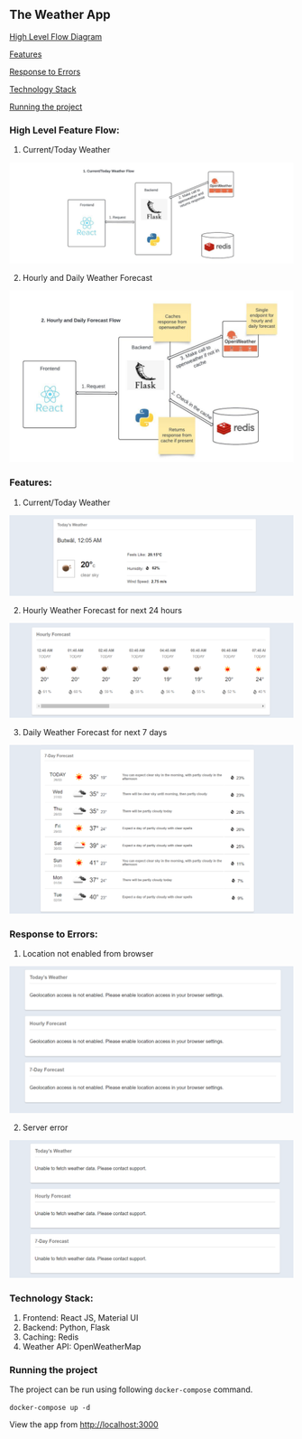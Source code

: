 ## The Weather App

[High Level Flow Diagram](#high-level-feature-flow)

[Features](#features)

[Response to Errors](#response-to-errors)

[Technology Stack](#technology-stack)

[Running the project](#running-the-project)


### High Level Feature Flow:

1. Current/Today Weather

![Current Weather](docs/flow1.jpeg)


2. Hourly and Daily Weather Forecast

![Hourly and Daily Weather Forecast](docs/flow2.jpeg)



### Features:

1. Current/Today Weather

![Current Weather](docs/feature1.png)


2. Hourly Weather Forecast for next 24 hours

![Hourly Forecast](docs/feature2.png)


3. Daily Weather Forecast for next 7 days

![Daily Forecast](docs/feature3.png)


### Response to Errors:


1. Location not enabled from browser

![location error](docs/error1.png)

2. Server error

![Server error](docs/error2.png)


### Technology Stack:
1. Frontend: React JS, Material UI
2. Backend: Python, Flask
3. Caching: Redis
4. Weather API: OpenWeatherMap


### Running the project

The project can be run using following `docker-compose` command.

`docker-compose up -d`

View the app from [http://localhost:3000](http://localhost:3000)


